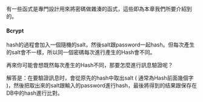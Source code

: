 有一些函式是專門設計用來將密碼做雜湊的函式，這些即為本章我們所要介紹到的。

#### Bcrypt

hash的過程會加入一個隨機的salt，然後salt跟password一起hash。但每次產生的salt會不一樣，所以同一個密碼每次進行產生的Hash會不同。

再來你可能會想既然每次產生的Hash不同，那要怎麼進行訊息驗證呢？

解答是：在要驗證訊息时，會從原先的hash中取出salt \( 通常為Hash前面幾個字 \)，然後把取出來的salt跟輸入的password進行hash，最後將得到的结果跟保存在DB中的hash進行比對。



